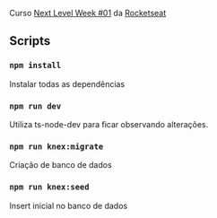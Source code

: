 Curso [Next Level Week #01](https://nextlevelweek.com/) da [Rocketseat](https://rocketseat.com.br/)

## Scripts


### `npm install`
Instalar todas as dependências

### `npm run dev`
Utiliza ts-node-dev para ficar observando alterações.

### `npm run knex:migrate`
Criação de banco de dados

### `npm run knex:seed`
Insert inicial no banco de dados
